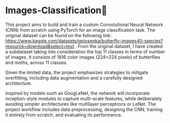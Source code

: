 # Images-Classification🦋

This project aims to build and train a custom Convolutional Neural Network (CNN) from scratch using PyTorch for an image classification task. The original dataset can be found on the following link: https://www.kaggle.com/datasets/gpiosenka/butterfly-images40-species?resource=download&select=test . From the original dataset, I have created a subdataset taking into consideration the top 11 classes in terms of number of images. It consists of 1816 color images (224×224 pixels) of butterflies and moths, across 11 classes.

Given the limited data, the project emphasizes strategies to mitigate overfitting, including data augmentation and a carefully designed architecture.

Inspired by models such as GoogLeNet, the network will incorporate inception-style modules to capture multi-scale features, while deliberately avoiding simpler architectures like multilayer perceptrons or LeNet. The project workflow includes data preprocessing, designing the CNN, training it entirely from scratch, and evaluating its performance.

